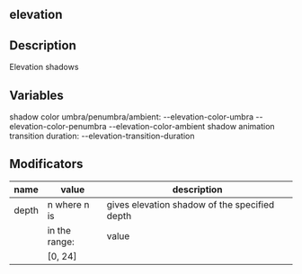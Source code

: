 elevation
--------------------------------------------------------------------------------

Description
--------------------------------------------------------------------------------
Elevation shadows

Variables
--------------------------------------------------------------------------------
shadow color umbra/penumbra/ambient:
--elevation-color-umbra
--elevation-color-penumbra
--elevation-color-ambient
shadow animation transition duration:
--elevation-transition-duration

Modificators
--------------------------------------------------------------------------------

| name        | value         | description                                    |
| ----------- | ------------- | ---------------------------------------------- |
| depth       | n where n is  | gives elevation shadow of the specified depth  |
|             | in the range: | value                                          |
|             | [0, 24]       |                                                |
